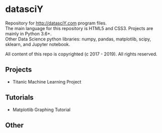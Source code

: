 # datasciY
Repository for http://datasciY.com program files.  
The main language for this repository is HTML5 and CSS3.  Projects are mainly in Python 3.6+.   
Other Data Science python libraries: numpy, pandas, matplotlib, scipy, sklearn, and Jupyter notebook.  

All content of this repo is copyrighted (c 2017 - 2019).  All rights reserved.

## Projects
- Titanic Machine Learning Project

## Tutorials
- Matplotlib Graphing Tutorial

## Other

